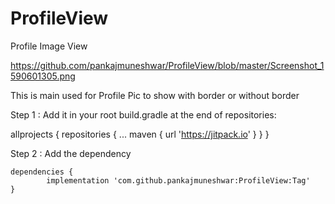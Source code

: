 # ProfileView
Profile Image View


https://github.com/pankajmuneshwar/ProfileView/blob/master/Screenshot_1590601305.png



This is main used for Profile Pic to show with border or without border

Step 1 : Add it in your root build.gradle at the end of repositories:

allprojects {
		repositories {
			...
			maven { url 'https://jitpack.io' }
		}
	}


Step 2 : Add the dependency

	dependencies {
	        implementation 'com.github.pankajmuneshwar:ProfileView:Tag'
	}
